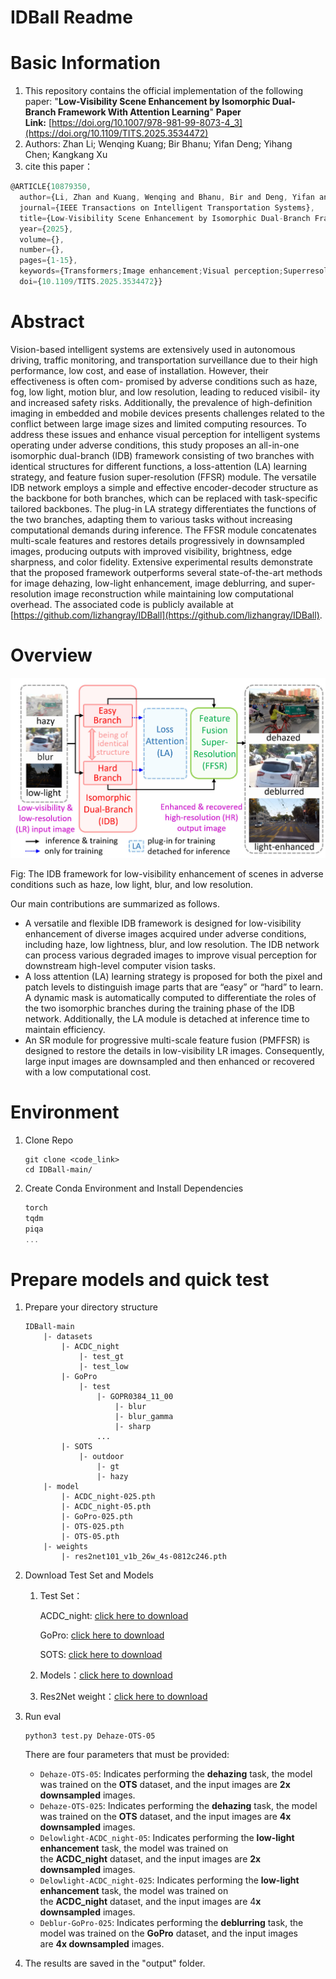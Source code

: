 # IDBall Readme

# **Basic Information**

1. This repository contains the official implementation of the following paper: "**Low-Visibility Scene Enhancement by Isomorphic Dual-Branch Framework With Attention Learning**" **Paper Link:** [https://doi.org/10.1007/978-981-99-8073-4_3](https://doi.org/10.1109/TITS.2025.3534472)
2. Authors: Zhan Li; Wenqing Kuang; Bir Bhanu; Yifan Deng; Yihang Chen; Kangkang Xu
3. cite this paper：

```jsx
@ARTICLE{10879350,
  author={Li, Zhan and Kuang, Wenqing and Bhanu, Bir and Deng, Yifan and Chen, Yihang and Xu, Kangkang},
  journal={IEEE Transactions on Intelligent Transportation Systems}, 
  title={Low-Visibility Scene Enhancement by Isomorphic Dual-Branch Framework With Attention Learning}, 
  year={2025},
  volume={},
  number={},
  pages={1-15},
  keywords={Transformers;Image enhancement;Visual perception;Superresolution;Image reconstruction;Degradation;Electronic mail;Transportation;Training;Strips;Deep learning;image enhancement;intelligent transportation systems;super resolution;visual perception},
  doi={10.1109/TITS.2025.3534472}}

```

# **Abstract**

Vision-based intelligent systems are extensively used in autonomous driving, traffic monitoring, and transportation surveillance due to their high performance, low cost, and ease of installation. However, their effectiveness is often com- promised by adverse conditions such as haze, fog, low light, motion blur, and low resolution, leading to reduced visibil- ity and increased safety risks. Additionally, the prevalence of high-definition imaging in embedded and mobile devices presents challenges related to the conflict between large image sizes and limited computing resources. To address these issues and enhance visual perception for intelligent systems operating under adverse conditions, this study proposes an all-in-one isomorphic dual-branch (IDB) framework consisting of two branches with identical structures for different functions, a loss-attention (LA) learning strategy, and feature fusion super-resolution (FFSR) module. The versatile IDB network employs a simple and effective encoder-decoder structure as the backbone for both branches, which can be replaced with task-specific tailored backbones. The plug-in LA strategy differentiates the functions of the two branches, adapting them to various tasks without increasing computational demands during inference. The FFSR module concatenates multi-scale features and restores details progressively in downsampled images, producing outputs with improved visibility, brightness, edge sharpness, and color fidelity. Extensive experimental results demonstrate that the proposed framework outperforms several state-of-the-art methods for image dehazing, low-light enhancement, image deblurring, and super-resolution image reconstruction while maintaining low computational overhead. The associated code is publicly available at [https://github.com/lizhangray/IDBall](https://github.com/lizhangray/IDBall).

# **Overview**

![image.png](./assets/image.png)

Fig: The IDB framework for low-visibility enhancement of scenes in adverse conditions such as haze, low light, blur, and low resolution.

Our main contributions are summarized as follows.

- A versatile and flexible IDB framework is designed for low-visibility enhancement of diverse images acquired under adverse conditions, including haze, low lightness, blur, and low resolution. The IDB network can process various degraded images to improve visual perception for downstream high-level computer vision tasks.
- A loss attention (LA) learning strategy is proposed for both the pixel and patch levels to distinguish image parts that are “easy” or “hard” to learn. A dynamic mask is automatically computed to differentiate the roles of the two isomorphic branches during the training phase of the IDB network. Additionally, the LA module is detached at inference time to maintain efficiency.
- An SR module for progressive multi-scale feature fusion (PMFFSR) is designed to restore the details in low-visibility LR images. Consequently, large input images are downsampled and then enhanced or recovered with a low computational cost.

# **Environment**

1. Clone Repo
    
    ```
    git clone <code_link>
    cd IDBall-main/
    ```
    
2. Create Conda Environment and Install Dependencies
    
    ```jsx
    torch
    tqdm
    piqa
    ...
    ```
    

# **Prepare models and quick test**

1. Prepare your directory structure
    
    ```
    IDBall-main
        |- datasets
            |- ACDC_night
                |- test_gt
                |- test_low
            |- GoPro
                |- test
                    |- GOPR0384_11_00
                        |- blur
                        |- blur_gamma
                        |- sharp
                    ...
            |- SOTS
                |- outdoor
                    |- gt
                    |- hazy          
        |- model
            |- ACDC_night-025.pth
            |- ACDC_night-05.pth
            |- GoPro-025.pth
            |- OTS-025.pth
            |- OTS-05.pth
        |- weights
            |- res2net101_v1b_26w_4s-0812c246.pth
    ```
    
2. Download Test Set and Models
    1. Test Set：
        
        ACDC_night: [click here to download](https://drive.google.com/file/d/16oygfc3kg7ZpTfaEY74Wrpgx6_k-45HF/view?usp=sharing)
        
        GoPro: [click here to download](https://seungjunnah.github.io/Datasets/gopro.html)
        
        SOTS: [click here to download](https://sites.google.com/view/reside-dehaze-datasets/reside-v0?authuser=0)
        
    2. Models：[click here to download](https://drive.google.com/drive/folders/1iPeD7KxFmG_148YHY9YqwOF7lFzVqnza?usp=sharing)
    
    3. Res2Net weight：[click here to download](https://drive.google.com/drive/folders/1N2Fl5b7t20p3OuG1D9zn8qfdjaeHhcA3?usp=sharing)
    
3. Run eval
    
    ```
    python3 test.py Dehaze-OTS-05
    ```
    
    There are four parameters that must be provided:
    
    - `Dehaze-OTS-05`: Indicates performing the **dehazing** task, the model was trained on the **OTS** dataset, and the input images are **2x downsampled** images.
    - `Dehaze-OTS-025`: Indicates performing the **dehazing** task, the model was trained on the **OTS** dataset, and the input images are **4x downsampled** images.
    - `Delowlight-ACDC_night-05`: Indicates performing the **low-light enhancement** task, the model was trained on the **ACDC_night** dataset, and the input images are **2x downsampled** images.
    - `Delowlight-ACDC_night-025`: Indicates performing the **low-light enhancement** task, the model was trained on the **ACDC_night** dataset, and the input images are 4**x downsampled** images.
    - `Deblur-GoPro-025`: Indicates performing the **deblurring** task, the model was trained on the **GoPro** dataset, and the input images are **4x downsampled** images.
    
4. The results are saved in the "output" folder.